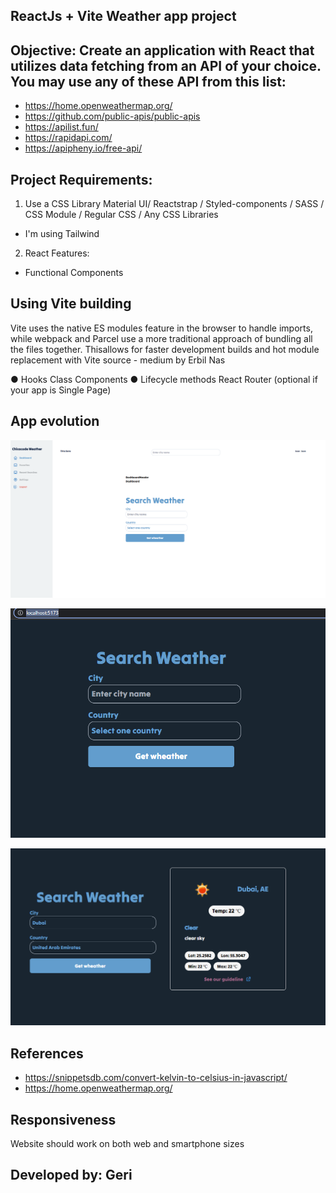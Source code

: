 ## ReactJs + Vite Weather app project

## Objective: Create an application with React that utilizes data fetching from an API of your choice. You may use any of these API from this list:
- https://home.openweathermap.org/
- https://github.com/public-apis/public-apis
- https://apilist.fun/
- https://rapidapi.com/
- https://apipheny.io/free-api/

## Project Requirements: 
1. Use a CSS Library
Material UI/ Reactstrap / Styled-components / SASS / CSS Module / Regular CSS / Any CSS Libraries
- I'm using Tailwind
2. React Features:
- Functional Components

## Using Vite building
Vite uses the native ES modules feature in the browser to handle imports, while webpack and Parcel use a more traditional approach of bundling all the files together. Thisallows for faster development builds and hot module replacement with Vite
source - medium by Erbil Nas

● Hooks
Class Components
● Lifecycle methods
React Router (optional if your app is Single Page)

## App evolution


![alt text](./public/assets/img/dashboard.png "image")

![alt text](./public/assets/img/app-1.png "image")

![alt text](./public/assets/img/app-6.png "image")

## References
- https://snippetsdb.com/convert-kelvin-to-celsius-in-javascript/
- https://home.openweathermap.org/
## Responsiveness
Website should work on both web and smartphone sizes

## Developed by: Geri